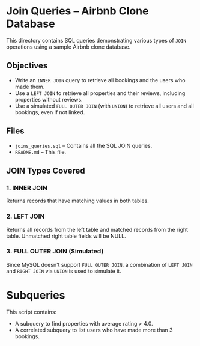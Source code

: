 # Join Queries – Airbnb Clone Database

This directory contains SQL queries demonstrating various types of `JOIN` operations using a sample Airbnb clone database.

## Objectives

- Write an `INNER JOIN` query to retrieve all bookings and the users who made them.
- Use a `LEFT JOIN` to retrieve all properties and their reviews, including properties without reviews.
- Use a simulated `FULL OUTER JOIN` (with `UNION`) to retrieve all users and all bookings, even if not linked.

## Files

- `joins_queries.sql` – Contains all the SQL JOIN queries.
- `README.md` – This file.

## JOIN Types Covered

### 1. INNER JOIN
Returns records that have matching values in both tables.

### 2. LEFT JOIN
Returns all records from the left table and matched records from the right table. Unmatched right table fields will be NULL.

### 3. FULL OUTER JOIN (Simulated)
Since MySQL doesn't support `FULL OUTER JOIN`, a combination of `LEFT JOIN` and `RIGHT JOIN` via `UNION` is used to simulate it.

# Subqueries

This script contains:
- A subquery to find properties with average rating > 4.0.
- A correlated subquery to list users who have made more than 3 bookings.